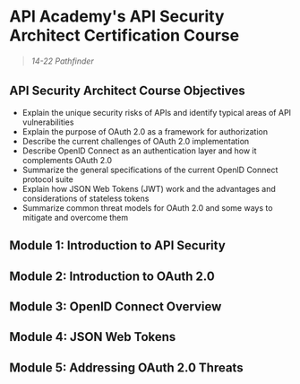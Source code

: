 

# API Academy's API Security Architect Certification Course
> ###### 14-22 Pathfinder

## API Security Architect Course Objectives

* Explain the unique security risks of APIs and identify typical areas of API vulnerabilities
* Explain the purpose of OAuth 2.0 as a framework for authorization
* Describe the current challenges of OAuth 2.0 implementation
* Describe OpenlD Connect as an authentication layer and how it complements OAuth 2.0
* Summarize the general specifications of the current OpenlD Connect protocol suite
* Explain how JSON Web Tokens (JWT) work and the advantages and considerations of
  stateless tokens
* Summarize common threat models for OAuth 2.0 and some ways to mitigate and overcome
  them


## Module 1: Introduction to API Security


## Module 2: Introduction to OAuth 2.0


## Module 3: OpenID Connect Overview


## Module 4: JSON Web Tokens


## Module 5: Addressing OAuth 2.0 Threats



